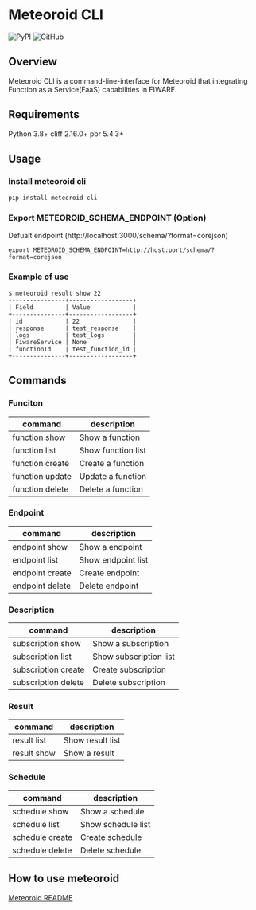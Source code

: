 # Meteoroid CLI

![PyPI](https://img.shields.io/pypi/v/meteoroid-cli)
![GitHub](https://img.shields.io/github/license/OkinawaOpenLaboratory/fiware-meteoroid-cli?color=blue)

## Overview
Meteoroid CLI is a command-line-interface for Meteoroid that
integrating Function as a Service(FaaS) capabilities in FIWARE.

## Requirements
Python 3.8+
cliff  2.16.0+
pbr    5.4.3+


## Usage

### Install meteoroid cli

```
pip install meteoroid-cli
```

### Export METEOROID_SCHEMA_ENDPOINT (Option)

Defualt endpoint (http://localhost:3000/schema/?format=corejson)

```
export METEOROID_SCHEMA_ENDPOINT=http://host:port/schema/?format=corejson
```

### Example of use

```
$ meteoroid result show 22
+---------------+------------------+
| Field         | Value            |
+---------------+------------------+
| id            | 22               |
| response      | test_response    |
| logs          | test_logs        |
| FiwareService | None             |
| functionId    | test_function_id |
+---------------+------------------+
```

## Commands

### Funciton

| command | description |
----|----
| function show   | Show a function |
| function list   | Show function list |
| function create | Create a function |
| function update | Update a function |
| function delete | Delete a function |

### Endpoint

| command | description |
----|----
| endpoint show | Show a endpoint |
| endpoint list | Show endpoint list |
| endpoint create | Create endpoint |
| endpoint delete | Delete endpoint |

### Description

| command | description |
----|----
| subscription show | Show a subscription |
| subscription list | Show subscription list |
| subscription create | Create subscription |
| subscription delete | Delete subscription |

### Result

| command | description |
----|----
| result list | Show result list |
| result show | Show a result |

### Schedule

| command | description |
----|----
| schedule show | Show a schedule |
| schedule list | Show schedule list |
| schedule create | Create schedule |
| schedule delete | Delete schedule |

## How to use meteoroid

[Meteoroid README](https://github.com/OkinawaOpenLaboratory/fiware-meteoroid/blob/master/README.md)
